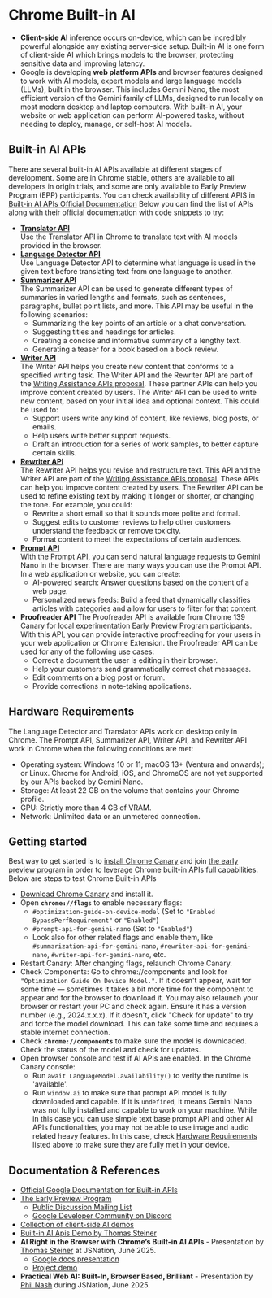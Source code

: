 # Chrome Built-in AI
- **Client-side AI** inference occurs on-device, which can be incredibly powerful alongside any existing server-side setup.
  Built-in AI is one form of client-side AI which brings models to the browser, protecting sensitive data and improving latency.
- Google is developing **web platform APIs** and browser features designed to work with AI models, expert models and large language models (LLMs), built in the browser. This includes Gemini Nano, the most efficient version of the Gemini family of LLMs, designed to run locally on most modern desktop and laptop computers. With built-in AI, your website or web application can perform AI-powered tasks, without needing to deploy, manage, or self-host AI models.

## Built-in AI APIs
There are several built-in AI APIs available at different stages of development. 
Some are in Chrome stable, others are available to all developers in origin trials, and some are only available to Early Preview Program (EPP) participants.
You can check availability of different APIS in [Built-in AI APIs Official Documentation](https://developer.chrome.com/docs/ai/built-in-apis)
Below you can find the list of APIs along with their official documentation with code snippets to try:
- [**Translator API**](https://developer.chrome.com/docs/ai/translator-api)  
  Use the Translator API in Chrome to translate text with AI models provided in the browser.
- [**Language Detector API**](https://developer.chrome.com/docs/ai/language-detection)  
  Use Language Detector API to determine what language is used in the given text before translating text from one language to another.
- [**Summarizer API**](https://developer.chrome.com/docs/ai/summarizer-api)  
  The Summarizer API can be used to generate different types of summaries in varied lengths and formats, such as sentences, paragraphs, bullet point lists, and more. This API may be useful in the following scenarios:
  - Summarizing the key points of an article or a chat conversation. 
  - Suggesting titles and headings for articles. 
  - Creating a concise and informative summary of a lengthy text. 
  - Generating a teaser for a book based on a book review.
- [**Writer API**](https://developer.chrome.com/docs/ai/writer-api)  
  The Writer API helps you create new content that conforms to a specified writing task. The Writer API and the Rewriter API are part of the [Writing Assistance APIs proposal](https://github.com/webmachinelearning/writing-assistance-apis). 
  These partner APIs can help you improve content created by users.
  The Writer API can be used to write new content, based on your initial idea and optional context. This could be used to:
  - Support users write any kind of content, like reviews, blog posts, or emails. 
  - Help users write better support requests. 
  - Draft an introduction for a series of work samples, to better capture certain skills.
- [**Rewriter API**](https://developer.chrome.com/docs/ai/rewriter-api)  
  The Rewriter API helps you revise and restructure text. This API and the Writer API are part of the [Writing Assistance APIs proposal](https://github.com/webmachinelearning/writing-assistance-apis). 
  These APIs can help you improve content created by users.
  The Rewriter API can be used to refine existing text by making it longer or shorter, or changing the tone. For example, you could:
  - Rewrite a short email so that it sounds more polite and formal. 
  - Suggest edits to customer reviews to help other customers understand the feedback or remove toxicity. 
  - Format content to meet the expectations of certain audiences.
- [**Prompt API**](https://developer.chrome.com/docs/ai/prompt-api)  
  With the Prompt API, you can send natural language requests to Gemini Nano in the browser.
  There are many ways you can use the Prompt API. In a web application or website, you can create:
  - AI-powered search: Answer questions based on the content of a web page. 
  - Personalized news feeds: Build a feed that dynamically classifies articles with categories and allow for users to filter for that content.
- **Proofreader API** 
  The Proofreader API is available from Chrome 139 Canary for local experimentation Early Preview Program participants. With this API, you can provide interactive proofreading for your users in your web application or Chrome Extension.
  the Proofreader API can be used for any of the following use cases:
  - Correct a document the user is editing in their browser. 
  - Help your customers send grammatically correct chat messages. 
  - Edit comments on a blog post or forum. 
  - Provide corrections in note-taking applications.

## Hardware Requirements
The Language Detector and Translator APIs work on desktop only in Chrome. 
The Prompt API, Summarizer API, Writer API, and Rewriter API work in Chrome when the following conditions are met:
- Operating system: Windows 10 or 11; macOS 13+ (Ventura and onwards); or Linux. Chrome for Android, iOS, and ChromeOS are not yet supported by our APIs backed by Gemini Nano.
- Storage: At least 22 GB on the volume that contains your Chrome profile.
- GPU: Strictly more than 4 GB of VRAM.
- Network: Unlimited data or an unmetered connection.

## Getting started
Best way to get started is to [install Chrome Canary](https://www.google.com/chrome/canary/) and join [the early preview program](https://developer.chrome.com/docs/ai/join-epp) in order to leverage Chrome built-in APIs full capabilities.
Below are steps to test Chrome Built-in APIs
- [Download Chrome Canary](https://www.google.com/chrome/canary/) and install it.
- Open **`chrome://flags`** to enable necessary flags:
  - `#optimization-guide-on-device-model` (Set to `"Enabled BypassPerfRequirement"` or `"Enabled"`)
  - `#prompt-api-for-gemini-nano` (Set to `"Enabled"`)
  - Look also for other related flags and enable them, like `#summarization-api-for-gemini-nano`, `#rewriter-api-for-gemini-nano`, `#writer-api-for-gemini-nano`, etc.
- Restart Canary: After changing flags, relaunch Chrome Canary. 
- Check Components: Go to chrome://components and look for `"Optimization Guide On Device Model."`. If it doesn't appear, wait for some time — sometimes it takes a bit more time for the component to appear and for the browser to download it. You may also relaunch your browser or restart your PC and check again. Ensure it has a version number (e.g., 2024.x.x.x).
  If it doesn't, click "Check for update" to try and force the model download. This can take some time and requires a stable internet connection.
- Check **`chrome://components`** to make sure the model is downloaded. Check the status of the model and check for updates.
- Open browser console and test if AI APIs are enabled. In the Chrome Canary console:
  - Run `await LanguageModel.availability()` to verify the runtime is 'available'.
  - Run `window.ai` to make sure that prompt API model is fully downloaded and capable. If it is `undefined`, it means Gemini Nano was not fully installed and capable to work on your machine.
  While in this case you can use simple text base prompt API and other AI APIs functionalities, you may not be able to use image and audio related heavy features.
  In this case, check [Hardware Requirements](#hardware-requirements) listed above to make sure they are fully met in your device.


## Documentation & References
- [Official Google Documentation for Built-in APIs](https://developer.chrome.com/docs/ai/built-in-apis)
- [The Early Preview Program](https://developer.chrome.com/docs/ai/join-epp)
  - [Public Discussion Mailing List](https://groups.google.com/a/chromium.org/g/chrome-ai-dev-preview-discuss?pli=1)
  - [Google Developer Community on Discord](https://discord.com/invite/zzj2ywFx8B)
- [Collection of client-side AI demos](https://github.com/GoogleChromeLabs/web-ai-demos)
- [Built-in AI Apis Demo by Thomas Steiner](https://local-first-conf-rocks.glitch.me/)
- **AI Right in the Browser with Chrome’s Built-in AI APIs** - Presentation by [Thomas Steiner](https://www.linkedin.com/in/thomassteinerlinkedin/) at JSNation, June 2025. 
  - [Google docs presentation](https://docs.google.com/presentation/d/1E1d8yOi0tsRQ8n5rVXOfBNl6X74GvzgldJXyycoHpHE/edit?slide=id.g35d8303de8b_1_4#slide=id.g35d8303de8b_1_4)
  - [Project demo](https://tomayac.github.io/prompt-api-sqlite/)
- **Practical Web AI: Built-In, Browser Based, Brilliant** - Presentation by [Phil Nash](https://www.linkedin.com/in/philnash/) during JSNation, June 2025. 

